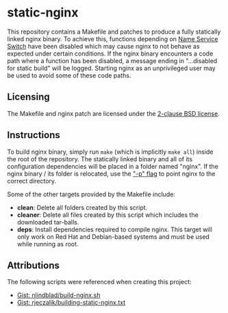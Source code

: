 static-nginx
============

This repository contains a Makefile and patches to produce a fully statically
linked nginx binary. To achieve this, functions depending on
[Name Service Switch][NSS] have been disabled which may cause nginx to not
behave as expected under certain conditions. If the nginx binary encounters a
code path where a function has been disabled, a message ending in "...disabled
for static build" will be logged. Starting nginx as an unprivileged user may be
used to avoid some of these code paths.

  [NSS]: https://en.wikipedia.org/wiki/Name_Service_Switch

Licensing
---------

The Makefile and nginx patch are licensed under the
[2-clause BSD license][BSD].

  [BSD]: http://opensource.org/licenses/BSD-2-Clause

Instructions
------------

To build nginx binary, simply run `make` (which is implicitly `make all`)
inside the root of the repository. The statically linked binary and all of its
configuration dependencies will be placed in a folder named "nginx". If the
nginx binary / its folder is relocated, use the
["-p" flag](http://wiki.nginx.org/CommandLine) to point nginx to the correct
directory.

Some of the other targets provided by the Makefile include:

- **clean**: Delete all folders created by this script.
- **cleaner**: Delete all files created by this script which includes the
  downloaded tar-balls.
- **deps**: Install dependencies required to compile nginx. This target will
  only work on Red Hat and Debian-based systems and must be used while running
  as root.

Attributions
------------

The following scripts were referenced when creating this project:

- [Gist: nlindblad/build-nginx.sh](https://gist.github.com/nlindblad/9709182)
- [Gist:  rjeczalik/building-static-nginx.txt](https://gist.github.com/rjeczalik/7057434)
